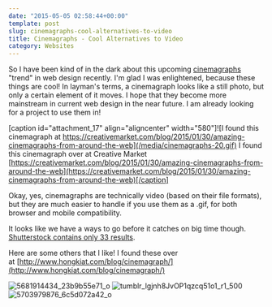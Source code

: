 ```yaml
---
date: "2015-05-05 02:58:44+00:00"
template: post
slug: cinemagraphs-cool-alternatives-to-video
title: Cinemagraphs - Cool Alternatives to Video
category: Websites
---
```


So I have been kind of in the dark about this upcoming [cinemagraphs](http://cinemagraphs.com/) "trend" in web design recently. I'm glad I was enlightened, because these things are cool! In layman's terms, a cinemagraph looks like a still photo, but only a certain element of it moves. I hope that they become more mainstream in current web design in the near future. I am already looking for a project to use them in!

[caption id="attachment_17" align="aligncenter" width="580"]![I found this cinemagraph at https://creativemarket.com/blog/2015/01/30/amazing-cinemagraphs-from-around-the-web](/media/cinemagraphs-20.gif) I found this cinemagraph over at Creative Market [https://creativemarket.com/blog/2015/01/30/amazing-cinemagraphs-from-around-the-web](https://creativemarket.com/blog/2015/01/30/amazing-cinemagraphs-from-around-the-web)[/caption]

Okay, yes, cinemagraphs are technically video (based on their file formats), but they are much easier to handle if you use them as a .gif, for both browser and mobile compatibility.

It looks like we have a ways to go before it catches on big time though. [Shutterstock contains only 33 results](http://www.shutterstock.com/video/search/cinemagraph/).

Here are some others that I like! I found these over at [http://www.hongkiat.com/blog/cinemagraph/](http://www.hongkiat.com/blog/cinemagraph/)

![5681914434_23b9b55e71_o](/media/5681914434_23b9b55e71_o.gif) ![tumblr_lgjnh8JvOP1qzcq51o1_r1_500](/media/tumblr_lgjnh8JvOP1qzcq51o1_r1_500.gif) ![5703979876_6c5d072a42_o](/media/5703979876_6c5d072a42_o.gif)
